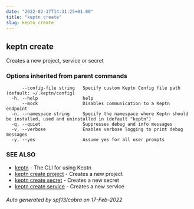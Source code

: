 ```yaml
---
date: "2022-02-17T14:31:25+01:00"
title: "keptn create"
slug: keptn_create
---
```

## keptn create

Creates a new project, service or secret

### Options inherited from parent commands

```
      --config-file string   Specify custom Keptn Config file path (default: ~/.keptn/config)
  -h, --help                 help
      --mock                 Disables communication to a Keptn endpoint
  -n, --namespace string     Specify the namespace where Keptn should be installed, used and uninstalled in (default "keptn")
  -q, --quiet                Suppresses debug and info messages
  -v, --verbose              Enables verbose logging to print debug messages
  -y, --yes                  Assume yes for all user prompts
```

### SEE ALSO

* [keptn](../keptn/)	 - The CLI for using Keptn
* [keptn create project](../keptn_create_project/)	 - Creates a new project
* [keptn create secret](../keptn_create_secret/)	 - Creates a new secret
* [keptn create service](../keptn_create_service/)	 - Creates a new service

###### Auto generated by spf13/cobra on 17-Feb-2022
